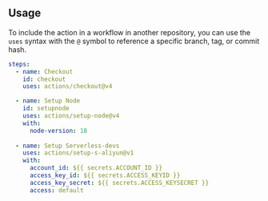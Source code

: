 
## Usage

To include the action in a workflow in another repository, you can use the
`uses` syntax with the `@` symbol to reference a specific branch, tag, or commit
hash.

```yaml
steps:
  - name: Checkout
    id: checkout
    uses: actions/checkout@v4

  - name: Setup Node
    id: setupnode
    uses: actions/setup-node@v4
    with:
      node-version: 18
  
  - name: Setup Serverless-devs
    uses: actions/setup-s-aliyun@v1
    with:
      account_id: ${{ secrets.ACCOUNT_ID }}
      access_key_id: ${{ secrets.ACCESS_KEYID }}
      access_key_secret: ${{ secrets.ACCESS_KEYSECRET }}
      access: default
```
